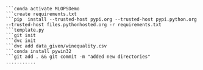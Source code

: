```conda create -n MLOPSDemo python=3.9 -y
```conda activate MLOPSDemo
```create requirements.txt
```pip  install --trusted-host pypi.org --trusted-host pypi.python.org --trusted-host files.pythonhosted.org -r requirements.txt
```template.py 
```git init
```dvc init
```dvc add data_given/winequality.csv
```conda install pywin32
```git add . && git commit -m "added new directories"
...........
